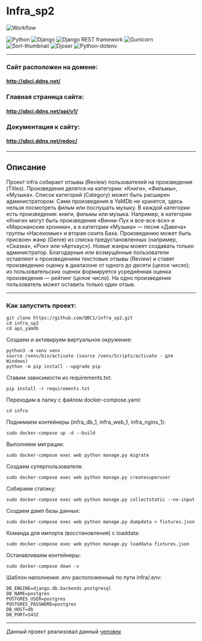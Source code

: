 # Infra_sp2
![Workflow](https://github.com/QBC1/yamdb_final/actions/workflows/yamdb_workflow.yml/badge.svg)

![Python](https://img.shields.io/badge/dynamic/xml?color=red&label=Python&query=3.9&url=https%3A%2F%2Fpython.org%2F) ![Django](https://img.shields.io/pypi/v/django?color=orange&label=Django) ![Django REST framework](https://img.shields.io/pypi/v/djangorestframework?color=yellow&label=Django%20REST%20framework) ![Gunicorn](https://img.shields.io/pypi/v/gunicorn?color=toxic&label=Gunicorn) ![Sorl-thumbnail](https://img.shields.io/pypi/v/sorl-thumbnail?color=blue&label=Sorl-thumbnail) ![Djoser](https://img.shields.io/pypi/v/djoser?color=darkblue&label=Djoser) ![Python-dotenv](https://img.shields.io/pypi/v/python-dotenv?color=purple&label=Python-dotenv)
____
### Сайт расположен на домене:
#### http://qbci.ddns.net/

### Главная страница сайта:
#### http://qbci.ddns.net/api/v1/

### Документация к сайту:
#### http://qbci.ddns.net/redoc/
____
## Описание
Проект infra собирает отзывы (Review) пользователей на произведения (Titles). Произведения делятся на категории: «Книги», «Фильмы», «Музыка». Список категорий (Category) может быть расширен администратором. Сами произведения в YaMDb не хранятся, здесь нельзя посмотреть фильм или послушать музыку. В каждой категории есть произведения: книги, фильмы или музыка. Например, в категории «Книги» могут быть произведения «Винни-Пух и все-все-все» и «Марсианские хроники», а в категории «Музыка» — песня «Давеча» группы «Насекомые» и вторая сюита Баха. Произведению может быть присвоен жанр (Genre) из списка предустановленных (например, «Сказка», «Рок» или «Артхаус»). Новые жанры может создавать только администратор. Благодарные или возмущённые пользователи оставляют к произведениям текстовые отзывы (Review) и ставят произведению оценку в диапазоне от одного до десяти (целое число); из пользовательских оценок формируется усреднённая оценка произведения — рейтинг (целое число). На одно произведение пользователь может оставить только один отзыв.
____
### Как запустить проект:
```
git clone https://github.com/QBC1/infra_sp2.git
cd infra_sp2
cd api_yamdb    
```
Создаем и активируем виртуальное окружение:
```
python3 -m venv venv
source /venv/bin/activate (source /venv/Scripts/activate - для Windows)
python -m pip install --upgrade pip
```
Ставим зависимости из requirements.txt:
```
pip install -r requirements.txt
```
Переходим в папку с файлом docker-compose.yaml:
```
cd infra
```
Поднимаем контейнеры (infra_db_1, infra_web_1, infra_nginx_1):
```
sudo docker-compose up -d --build
```
Выполняем миграции:
```
sudo docker-compose exec web python manage.py migrate
```
Создаем суперпользователя:
```
sudo docker-compose exec web python manage.py createsuperuser
```
Собираем статику:
```
sudo docker-compose exec web python manage.py collectstatic --no-input
```
Создаем дамп базы данных:
```
sudo docker-compose exec web python manage.py dumpdata > fixtures.json
```
Команда для импорта (восстановления) с loaddata:
```
sudo docker-compose exec web python manage.py loaddata fixtures.json
```
Останавливаем контейнеры:
```
sudo docker-compose down -v
```
Шаблон наполнения .env расположенный по пути infra/.env:
```
DB_ENGINE=django.db.backends.postgresql
DB_NAME=postgres
POSTGRES_USER=postgres
POSTGRES_PASSWORD=postgres
DB_HOST=db
DB_PORT=5432
```
____
Данный проект реализовал данный [человек](https://github.com/QBC1)

